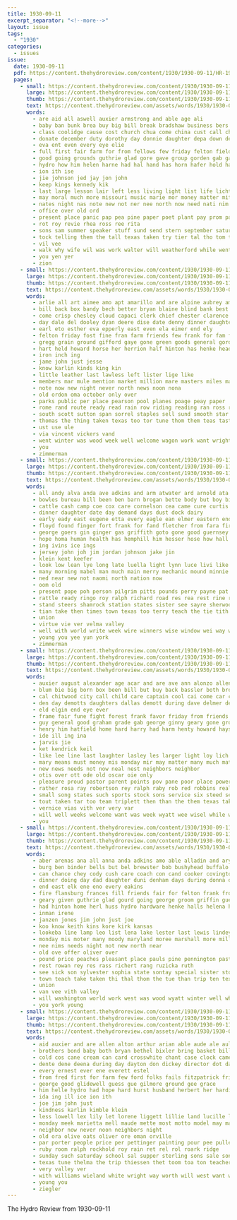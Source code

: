 ```yaml
---
title: 1930-09-11
excerpt_separator: "<!--more-->"
layout: issue
tags:
  - "1930"
categories:
  - issues
issue:
  date: 1930-09-11
  pdf: https://content.thehydroreview.com/content/1930/1930-09-11/HR-1930-09-11.pdf
  pages:
    - small: https://content.thehydroreview.com/content/1930/1930-09-11/small/HR-1930-09-11-01.jpg
      large: https://content.thehydroreview.com/content/1930/1930-09-11/large/HR-1930-09-11-01.jpg
      thumb: https://content.thehydroreview.com/content/1930/1930-09-11/thumbnails/HR-1930-09-11-01.jpg
      text: https://content.thehydroreview.com/assets/words/1930/1930-09-11/HR-1930-09-11-01.txt
      words:
        - are aid all aswell auxier armstrong and able age ali
        - baby ban bunk brea buy big bill break bradshaw business bers bali but bring blakley been bart bales boys bynes
        - class coolidge cause cost church chua come china cust call change child county cole cattle christ con cat col chapel city carnival
        - donate december duty dorothy day donnie daughter depa down death davis deer
        - eva ent even every eye elie
        - full first fair farm for from fellows few friday felton field fire firm frost fine free
        - good going grounds guthrie glad gore gave group gorden gab gas goes
        - hydro how him helen harne had hal hand has horn hafer hold haugan heading horse hens hasan home harder
        - ion ith ise
        - jie johnson jed jay jon john
        - keep kings kennedy kik
        - last large lesson lair left less living light list life licht loud lae
        - may moral much more missouri music marie mor money matter mite miles mus made must most melba monday milk
        - nates night nas note new not ner nee north now need nati nim nam
        - office over old ord
        - present place panic pap pea pine paper poet plant pay prom past pos pou pool pot
        - rot roy revie rhea ross ree rita
        - sons sam summer speaker stuff sund send stern september saturday see said serre south side son surplus short senator sullivan speak sunday sis setting say school stock street shape snow show saint six ser sue
        - tock telling them the tall texas taken try tier tal tho tom times tell town tess toof
        - vil vee
        - walk why wife wil was work walter will weatherford while went words write ways well with willie won west world
        - you yen yer
        - zion
    - small: https://content.thehydroreview.com/content/1930/1930-09-11/small/HR-1930-09-11-02.jpg
      large: https://content.thehydroreview.com/content/1930/1930-09-11/large/HR-1930-09-11-02.jpg
      thumb: https://content.thehydroreview.com/content/1930/1930-09-11/thumbnails/HR-1930-09-11-02.jpg
      text: https://content.thehydroreview.com/assets/words/1930/1930-09-11/HR-1930-09-11-02.txt
      words:
        - arlie all art aimee amo apt amarillo and are alpine aubrey america ave aide ash ace
        - bill back box bandy bech better bryan blaine blind bank best blue black been bread blanch brown blum bob burner blanche but big barnard bay barber buy business
        - come crisp chesley cloud capaci clerk chief chester clarence courts comes carnegie ches craig cane crissman coy call colony
        - day dale del dooley dyan deere dise date denny dinner daughter during doole due days
        - earl eto esther eva epperly east even ela eimer end ely
        - felton friday fost fine fran farm friends few frank for fam fan fire found fay from fair
        - gregg grain ground gifford gaye gone green goods general gordon
        - hart held howard horse her herrion half hinton has henke head home homes har how hay huston herford hendrix hydro harness
        - iron inch ing
        - jame john just jesse
        - know karlin kinds king kin
        - little leather last lawless left lister lige like
        - members mar mule mention market million mare masters miles many man money merry mules monday most morning mckee morn
        - note now new night never north news noon nona
        - old ordon oma october only over
        - parks public per place pearson pool planes poage peay paper
        - rome rand route ready read rain row riding reading ran ross real roy
        - south scott sutton span sorrel staples sell sund smooth star subject shine store son stockton school shape saturday seed save sale sample sales sheets shor summer she soon sturgill sept september sunday simpson sells see shower seigle sand show service
        - thomas the thing taken texas too tor tune thom them teas taste treat tea
        - ust use ule
        - via vincent vickers vand
        - went winter was wood week well welcome wagon work want wright wil weil willer wheel weeks wells wal why will way with
        - you
        - zimmerman
    - small: https://content.thehydroreview.com/content/1930/1930-09-11/small/HR-1930-09-11-03.jpg
      large: https://content.thehydroreview.com/content/1930/1930-09-11/large/HR-1930-09-11-03.jpg
      thumb: https://content.thehydroreview.com/content/1930/1930-09-11/thumbnails/HR-1930-09-11-03.jpg
      text: https://content.thehydroreview.com/assets/words/1930/1930-09-11/HR-1930-09-11-03.txt
      words:
        - all andy alva anda ave adkins and arm atwater ard arnold ata ane accord apple are ache abe
        - bowles bureau bill been ben barn brogan bette body but boy bie beson best baby back boys bartgis blanks butter becks barber board bet brown borne
        - cattle cash camp coe cox care cornelson cea came cure curtis cai can coffee chay coast clair come colony clyde city chris crail cech compass call caddo claude child champlin company county cordell cody cost church
        - dinner daughter date day demand days dust dock dairy
        - early eady east eugene etta every eagle ean elmer eastern end
        - floyd found finger fort frank for fand fletcher from fara fire friends full fin friday few felton field fresh fair
        - george goers gin ginger gas griffith goto gone good guernsey
        - hope homa human health has hemphill him hesser hose how hall humbarger hobbs hunt hands herbes helen home hibbs harder hinton held horn harry herb hornbeck hydro henry harness hodge her hosey
        - ing ivins ice ings
        - jersey john joh jim jordan johnson jake jin
        - klein kent keefer
        - look low lean lye long late luella light lynn luce livi like let loren live life lee last louise lydia leonard
        - many morning mabel man much main merry mechanic mound minnie min miles milk most morgan mail more million made muller marguerite missouri mar mounts miss
        - ned near new not naomi north nation now
        - oom old
        - present pope poh person pilgrim pitts pounds perry payne pat pall pack paul pound past power pass polo pure public pill part pent popejoy price people pearl point pink
        - rattle ready ringo roy ralph richard road res rea rest rine rogers radio ross reason rosen rene randolph
        - stand steers shamrock station states sister see sayre sherwood singer salmon stent store sone summer sam stables shall strong scott service sunshine son squalls september sugar spells stutzman show seen special sol south save sill saya search steep state slagell shields smith small say sapien saturday sell sun springs spring she safe sunday
        - tian take then times town texas too terry teach the tie tith toof treat trace them ten than taken
        - union
        - virtue vie ver velma valley
        - well with world write week wire winners wise window wei way watch weather worth weatherford weak worley was williams wash warning wedding will wil wells wisel watts water wife wiser war wykert wilma work
        - young you yee yun york
        - zimmerman
    - small: https://content.thehydroreview.com/content/1930/1930-09-11/small/HR-1930-09-11-04.jpg
      large: https://content.thehydroreview.com/content/1930/1930-09-11/large/HR-1930-09-11-04.jpg
      thumb: https://content.thehydroreview.com/content/1930/1930-09-11/thumbnails/HR-1930-09-11-04.jpg
      text: https://content.thehydroreview.com/assets/words/1930/1930-09-11/HR-1930-09-11-04.txt
      words:
        - auxier august alexander age acar and are ave ann alonzo allen arthur ago aas all
        - blum bie big born box been bill but buy back bassler both broom birdie business better ben blue board burn boe
        - cal chitwood city call child care captain cool cai come car chow caddo cedar clinton cord county church corn cost can charles channel cour clark carnegie cream claude clar
        - den day demotts daughters dallas demott during dave delmer deal
        - eld elgin end eye ever
        - frame fair fune fight forest frank favor friday from friends few fry found fellow first for
        - guy general good graham grade gab george ginny geary gone grow gil gutelius
        - henry him hatfield home hard harry had harm henty howard hays hand holtz hodge hydro high has her hamilton hope herbert
        - ide ill ing ina
        - jarvis jie
        - ket kendrick keil
        - like lee line last laughter lasley les larger light loy lich las list left less life ley leach late leedy later lola
        - mary means must money mis monday mir may matter many much matthews maggard million mika mich miss meyers made most mens
        - new news needs not now neal nest neighbors neighbor
        - otis over ott ode old oscar oie only
        - pleasure proud pastor parent points pov pane poor place power politi people porter pitzer
        - rather rosa ray robertson rey ralph raby rob red robbins real ras ruble russell roy room roar rose ruth rhoads rese
        - small song states such sports stock sons service six steed season sunday state suey sunda saturday she sans speaks special save steel sun sick speed shelton slight snow smith see school sie sister side scott subject sat summer september son
        - tout taken tar too team triplett then than the them texas take ton trip thane times thomas
        - vernice vias vith ver very var
        - will well weeks welcome want was week wyatt wee wisel while went work with
        - you
    - small: https://content.thehydroreview.com/content/1930/1930-09-11/small/HR-1930-09-11-05.jpg
      large: https://content.thehydroreview.com/content/1930/1930-09-11/large/HR-1930-09-11-05.jpg
      thumb: https://content.thehydroreview.com/content/1930/1930-09-11/thumbnails/HR-1930-09-11-05.jpg
      text: https://content.thehydroreview.com/assets/words/1930/1930-09-11/HR-1930-09-11-05.txt
      words:
        - aber arenas ana all anna anda adkins amo able alladin and ary aun acy are
        - burg ben binder bells but bel brewster bob bushyhead buffalo better bill buy big baby box bert burkhalter been
        - can chance chey cody cush care coach con cand cooker covington cella clarence collier college colorado corn come cool cattie cor card christian coleman cream company carver cook city
        - dinner doing day dad daughter duni denham days during donna dolores doris darko
        - end east elk ene eno every eakins
        - fire flansburg frances fill friends fair for felton frank from friday falls
        - geary given guthrie glad gourd going george groom griffin guernsey good
        - had hinton home herl huss hydro hardware henke halls helena hurst howard hibbs hutchinson has harold hunter her
        - inman irene
        - janzen jones jim john just joe
        - koo know keith kins kore kirk kansas
        - lookeba line lamp leo list lena lake lester last lewis lindey live look
        - monday mis moter many moody maryland moree marshall more mills miss made mullins most mor merry milk much
        - nee nims needs night not new north near
        - old ove offer oliver over
        - pound price peaches pleasant place pauls pine pennington past pilkington plato paul plate present packard par pow pueblo pol
        - rest rowan rey res rass richert rang ruzicka ruth
        - see sick son sylvester sophia state sontay special sister stockton sun school siden sept stove sunda scarth september schools saturday sunday snyder settle stock shower sons
        - town teach take taken thi thal thom the tue than trip ten tex
        - union
        - van vee vith valley
        - will washington world work west was wood wyatt winter well while wedding with week welle went weathers walt weatherford winters welcome
        - you york young
    - small: https://content.thehydroreview.com/content/1930/1930-09-11/small/HR-1930-09-11-06.jpg
      large: https://content.thehydroreview.com/content/1930/1930-09-11/large/HR-1930-09-11-06.jpg
      thumb: https://content.thehydroreview.com/content/1930/1930-09-11/thumbnails/HR-1930-09-11-06.jpg
      text: https://content.thehydroreview.com/assets/words/1930/1930-09-11/HR-1930-09-11-06.txt
      words:
        - aid auxier and are allen alton arthur arian able aude ale aul all alfred ave
        - brothers bond baby both bryan bethel bixler bring basket bill ber bir been ballou berti brother better bickell bernice beets busi bert but best bay
        - cold cos cane cream can card crosswhite chant case clock came china chas che cope call city company colony corn course clinton
        - dente dene deena during day dayton don dickey director dot days denham death daughter deal dozier davidson dinner delvin
        - every ernest ever ene everett estel
        - from fred first for farm few ford folks fails fitzpatrick friends frits fall fon friday
        - george good glidewell guess gue gilmore ground gee grace
        - him helle hydro had hope hard hurst husband herbert her hardin hin home hart herford how hour ham hook hee hold high hudson
        - ida ing ill ice ion ith
        - joe jim john just
        - kindness karlin kimble klein
        - less lowell lex lily let lorene liggett lillie land lucille last
        - monday meek marietta mell maude mette most motto model may made mis miss mary money mane morning mound more moe
        - neighbor now never noon neighbors night
        - old ora olive oats oliver ore oman orville
        - par porter people price per pettinger painting pour pee pullen pure pounds payne pastor pleasant pound patterson peach
        - ruby room ralph rockhold roy rain ret rel rol roark ridge
        - sunday such saturday school sal supper sterling sons sale son surprise sam shoats sell save short schools sister stock seen september sullens service sans small silo sack see strain standard sos sugar stout
        - texas tune thelma the trip thiessen thet toom toa ton teacher thur tor trial tort townsend tie tai them
        - very valley ver
        - with williams wieland white wright way worth will west want wate was wayne weatherford watch wee weiland wheat wil well wash work ware week word wilma wife
        - young you
        - ziegler
---
```


The Hydro Review from 1930-09-11

<!--more-->

